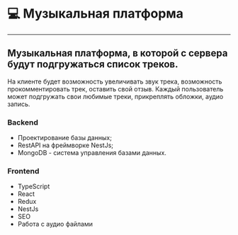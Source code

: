 
# 💻 Музыкальная платформа

---

## Музыкальная платформа, в которой с сервера будут подгружаться список треков.
На клиенте будет возможность увеличивать звук трека, возможность прокомментировать трек, оставить свой отзыв. Каждый пользователь может подгружать свои любимые треки, прикреплять обложки, аудио запись.

### Backend

- Проектирование базы данных;
- RestAPI на фреймворке NestJs;
- MongoDB - система управления базами данных.


### Frontend

- TypeScript
- React
- Redux
- NestJs 
- SEO
- Работа с аудио файлами

